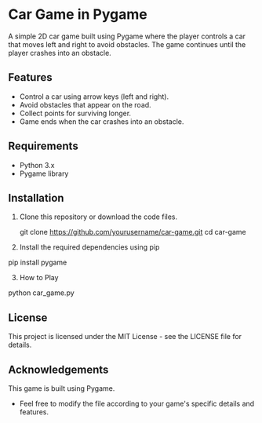 # Car Game in Pygame

A simple 2D car game built using Pygame where the player controls a car that moves left and right to avoid obstacles. The game continues until the player crashes into an obstacle.

## Features

- Control a car using arrow keys (left and right).
- Avoid obstacles that appear on the road.
- Collect points for surviving longer.
- Game ends when the car crashes into an obstacle.

## Requirements

- Python 3.x
- Pygame library

## Installation

1. Clone this repository or download the code files.
   

   git clone https://github.com/yourusername/car-game.git
   cd car-game

   
2. Install the required dependencies using pip

pip install pygame

3. How to Play

python car_game.py

## License

This project is licensed under the MIT License - see the LICENSE file for details.

## Acknowledgements

This game is built using Pygame.


- Feel free to modify the file according to your game's specific details and features.
